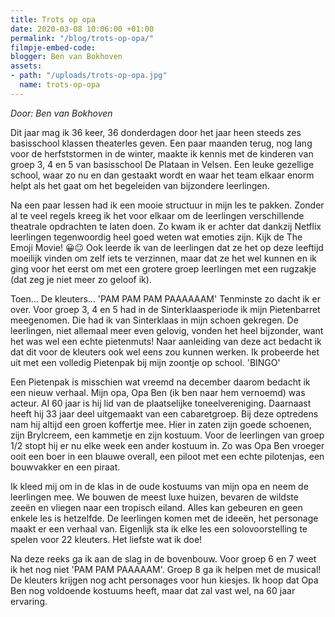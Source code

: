 ```yaml
---
title: Trots op opa
date: 2020-03-08 10:06:00 +01:00
permalink: "/blog/trots-op-opa/"
filmpje-embed-code: 
blogger: Ben van Bokhoven
assets:
- path: "/uploads/trots-op-opa.jpg"
  name: trots-op-opa
---
```


*Door: Ben van Bokhoven*

Dit jaar mag ik 36 keer, 36 donderdagen door het jaar heen steeds zes basisschool klassen theaterles geven. Een paar maanden terug, nog lang voor de herfststormen in de winter, maakte ik kennis met de kinderen van groep 3, 4 en 5 van basisschool De Plataan in Velsen. Een leuke gezellige school, waar zo nu en dan gestaakt wordt en waar het team elkaar enorm helpt als het gaat om het begeleiden van bijzondere leerlingen. 

Na een paar lessen had ik een mooie structuur in mijn les te pakken. Zonder al te veel regels kreeg ik het voor elkaar om de leerlingen verschillende theatrale opdrachten te laten doen. Zo kwam ik er achter dat dankzij Netflix leerlingen tegenwoordig heel goed weten wat emoties zijn. Kijk de The Emoji Movie! 😀😐 Ook leerde ik van de leerlingen dat ze het op deze leeftijd moeilijk vinden om zelf iets te verzinnen, maar dat ze het wel kunnen en ik ging voor het eerst om met een grotere groep leerlingen met een rugzakje (dat zeg je niet meer zo geloof ik).

Toen...
De kleuters... 'PAM PAM PAM PAAAAAAM'
Tenminste zo dacht ik er over. Voor groep 3, 4 en 5 had in de Sinterklaasperiode ik mijn Pietenbarret meegenomen. Die had ik van Sinterklaas in mijn schoen gekregen. De leerlingen, niet allemaal meer even gelovig, vonden het heel bijzonder, want het was wel een echte pietenmuts! 
Naar aanleiding van deze act bedacht ik dat dit voor de kleuters ook wel eens zou kunnen werken. Ik probeerde het uit met een volledig Pietenpak bij mijn zoontje op school. 'BINGO'

Een Pietenpak is misschien wat vreemd na december daarom bedacht ik een nieuw verhaal. Mijn opa, Opa Ben (ik ben naar hem vernoemd) was acteur. Al 60 jaar is hij lid van de plaatselijke toneelvereniging. Daarnaast heeft hij 33 jaar deel uitgemaakt van een cabaretgroep. Bij deze optredens nam hij altijd een groen koffertje mee. Hier in zaten zijn goede schoenen, zijn Brylcreem, een kammetje  en zijn kostuum. Voor de leerlingen van groep 1/2 stopt hij er nu elke week een ander kostuum in. Zo was Opa Ben vroeger ooit een boer in een blauwe overall, een piloot met een echte pilotenjas, een bouwvakker en een piraat. 

Ik kleed mij om in de klas in de oude kostuums van mijn opa en neem de leerlingen mee. We bouwen de meest luxe huizen, bevaren de wildste zeeën en vliegen naar een tropisch eiland. Alles kan gebeuren en geen enkele les is hetzelfde. De leerlingen komen met de ideeën, het personage maakt er een verhaal van. Eigenlijk sta ik elke les een solovoorstelling te spelen voor 22 kleuters. Het liefste wat ik doe!

Na deze reeks ga ik aan de slag in de bovenbouw. Voor groep 6 en 7 weet ik het nog niet 'PAM PAM PAAAAAM'. Groep 8 ga ik helpen met de musical! De kleuters krijgen nog  acht personages voor hun kiesjes. Ik hoop dat Opa Ben nog voldoende kostuums heeft, maar dat zal vast wel, na 60 jaar ervaring.
